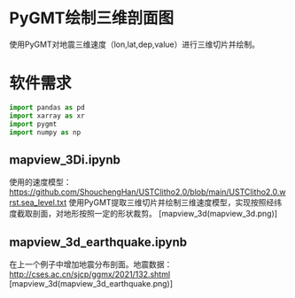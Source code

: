 # PyGMT绘制三维剖面图
使用PyGMT对地震三维速度（lon,lat,dep,value）进行三维切片并绘制。
# 软件需求
```python
import pandas as pd 
import xarray as xr 
import pygmt
import numpy as np
```
## mapview_3Di.ipynb
使用的速度模型： 
https://github.com/ShouchengHan/USTClitho2.0/blob/main/USTClitho2.0.wrst.sea_level.txt
使用PyGMT提取三维切片并绘制三维速度模型，实现按照经纬度截取剖面，对地形按照一定的形状裁剪。
[mapview_3d(mapview_3d.png)]

## mapview_3d_earthquake.ipynb
在上一个例子中增加地震分布剖面。地震数据：http://cses.ac.cn/sjcp/ggmx/2021/132.shtml
[mapview_3d(mapview_3d_earthquake.png)]



